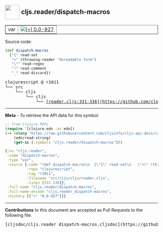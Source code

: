 ## <img width="48px" valign="middle" src="http://i.imgur.com/Hi20huC.png"> cljs.reader/dispatch-macros

 <table border="1">
<tr>

<td>var</td>
<td><a href="https://github.com/cljsinfo/cljs-api-docs/tree/0.0-927"><img valign="middle" alt="[+] 0.0-927" src="https://img.shields.io/badge/+-0.0--927-lightgrey.svg"></a> </td>
</tr>
</table>






Source code:

```clj
(def dispatch-macros
  {"{" read-set
   "<" (throwing-reader "Unreadable form")
   "\"" read-regex
   "!" read-comment
   "_" read-discard})
```

 <pre>
clojurescript @ r1011
└── src
    └── cljs
        └── cljs
            └── <ins>[reader.cljs:331-336](https://github.com/clojure/clojurescript/blob/r1011/src/cljs/cljs/reader.cljs#L331-L336)</ins>
</pre>


---

__Meta__ - To retrieve the API data for this symbol:

```clj
;; from Clojure REPL
(require '[clojure.edn :as edn])
(-> (slurp "https://raw.githubusercontent.com/cljsinfo/cljs-api-docs/catalog/cljs-api.edn")
    (edn/read-string)
    (get-in [:symbols "cljs.reader/dispatch-macros"]))
```

```clj
{:ns "cljs.reader",
 :name "dispatch-macros",
 :type "var",
 :source {:code "(def dispatch-macros\n  {\"{\" read-set\n   \"<\" (throwing-reader \"Unreadable form\")\n   \"\\\"\" read-regex\n   \"!\" read-comment\n   \"_\" read-discard})",
          :repo "clojurescript",
          :tag "r1011",
          :filename "src/cljs/cljs/reader.cljs",
          :lines [331 336]},
 :full-name "cljs.reader/dispatch-macros",
 :full-name-encode "cljs.reader_dispatch-macros",
 :history [["+" "0.0-927"]]}

```

---

__Contributions__ to this document are accepted as Pull Requests to the following file:

 <pre>
[cljsdoc/cljs.reader_dispatch-macros.cljsdoc](https://github.com/cljsinfo/cljs-api-docs/blob/master/cljsdoc/cljs.reader_dispatch-macros.cljsdoc)
</pre>

